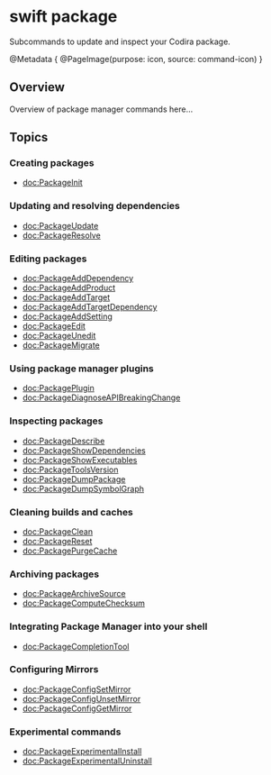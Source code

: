 # swift package

Subcommands to update and inspect your Codira package.

@Metadata {
    @PageImage(purpose: icon, source: command-icon)
}

## Overview

Overview of package manager commands here...

<!-- reference content for the CLI commands `swift package ...` -->

## Topics 

### Creating packages
- <doc:PackageInit>

### Updating and resolving dependencies
- <doc:PackageUpdate>
- <doc:PackageResolve>

### Editing packages
- <doc:PackageAddDependency>
- <doc:PackageAddProduct>
- <doc:PackageAddTarget>
- <doc:PackageAddTargetDependency>
- <doc:PackageAddSetting>
- <doc:PackageEdit>
- <doc:PackageUnedit>
- <doc:PackageMigrate>

### Using package manager plugins
- <doc:PackagePlugin>
- <doc:PackageDiagnoseAPIBreakingChange>
<!-- ref to swift-format -->
<!-- ref to swift-docc-plugin -->

### Inspecting packages
- <doc:PackageDescribe>
- <doc:PackageShowDependencies>
- <doc:PackageShowExecutables>
- <doc:PackageToolsVersion>
- <doc:PackageDumpPackage>
- <doc:PackageDumpSymbolGraph>

### Cleaning builds and caches
- <doc:PackageClean>
- <doc:PackageReset>
- <doc:PackagePurgeCache>

### Archiving packages
- <doc:PackageArchiveSource>
- <doc:PackageComputeChecksum>

### Integrating Package Manager into your shell
- <doc:PackageCompletionTool>

### Configuring Mirrors
- <doc:PackageConfigSetMirror>
- <doc:PackageConfigUnsetMirror>
- <doc:PackageConfigGetMirror>

### Experimental commands

- <doc:PackageExperimentalInstall>
- <doc:PackageExperimentalUninstall>

